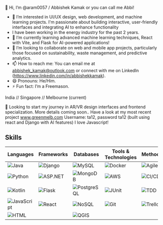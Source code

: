 👋 Hi, I’m @aram0057  / Abbishek Kamak or you can call me Abbi!  
- 👀 I’m interested in UI/UX design, web development, and machine learning projects. I'm passionate about building interactive, user-friendly interfaces and integrating AI to enhance functionality
- I have been working in the energy industry for the past 2 years.
- 🌱 I’m currently learning advanced machine learning techniques, React with Vite, and Flask for AI-powered applications!  
- 💞️ I’m looking to collaborate on web and mobile app projects, particularly those focused on sustainability, waste management, and predictive analytics.  
- 📫 How to reach me: You can email me at abbishek_kamak@outlook.com  or connect with me on LinkedIn  (https://www.linkedin.com/in/abbishekkamak).
- 😄 Pronouns: He/Him.
- ⚡ Fun fact: I’m a Freemason.

India // Singapore // Melbourne (current)

👀 Looking to start my journey in AR/VR design interfaces and frontend specialization. More details coming soon.. 
Have a look at my most recent project www.greenmelb.com   Username: ta12, password ta12 (built using react and Django with AI features)  I love Javascript!


## Skills

| Languages             | Frameworks                     | Databases                      | Tools & Technologies                               | Methodologies                                  |
|-----------------------|--------------------------------|--------------------------------|---------------------------------------------------|------------------------------------------------|
| ![Java](https://img.shields.io/badge/Java-ED8B00?style=flat-square&logo=java&logoColor=white)   | ![Django](https://img.shields.io/badge/Django-092E20?style=flat-square&logo=django&logoColor=white) | ![MySQL](https://img.shields.io/badge/MySQL-4479A1?style=flat-square&logo=mysql&logoColor=white)      | ![Docker](https://img.shields.io/badge/Docker-2496ED?style=flat-square&logo=docker&logoColor=white) | ![Agile](https://img.shields.io/badge/Agile-<color>?style=flat-square&logo=agile&logoColor=white) |
| ![Python](https://img.shields.io/badge/Python-3776AB?style=flat-square&logo=python&logoColor=white) | ![ASP.NET](https://img.shields.io/badge/ASP.NET-5C2D91?style=flat-square&logo=asp.net&logoColor=white) | ![MongoDB](https://img.shields.io/badge/MongoDB-47A248?style=flat-square&logo=mongodb&logoColor=white) | ![AWS](https://img.shields.io/badge/AWS-FF9900?style=flat-square&logo=amazonaws&logoColor=white) | ![CI/CD](https://img.shields.io/badge/CI/CD-<color>?style=flat-square&logo=ci&logoColor=white) |
| ![Kotlin](https://img.shields.io/badge/Kotlin-7F52B1?style=flat-square&logo=kotlin&logoColor=white) | ![Flask](https://img.shields.io/badge/Flask-000000?style=flat-square&logo=flask&logoColor=white) | ![PostgreSQL](https://img.shields.io/badge/PostgreSQL-336791?style=flat-square&logo=postgresql&logoColor=white) | ![JUnit](https://img.shields.io/badge/JUnit-25A162?style=flat-square&logo=junit&logoColor=white) | ![TDD](https://img.shields.io/badge/TDD-<color>?style=flat-square&logo=tdd&logoColor=white) |
| ![JavaScript](https://img.shields.io/badge/JavaScript-F7DF1E?style=flat-square&logo=javascript&logoColor=black) |![React](https://img.shields.io/badge/React-61DAFB?style=flat-square&logo=react&logoColor=black)                     | ![NoSQL](https://img.shields.io/badge/NoSQL-<color>?style=flat-square&logo=nosql&logoColor=white)   | ![Git](https://img.shields.io/badge/Git-F05032?style=flat-square&logo=git&logoColor=white) | ![Trello](https://img.shields.io/badge/Trello-0052CC?style=flat-square&logo=trello&logoColor=white) |
| ![HTML](https://img.shields.io/badge/HTML-E34F26?style=flat-square&logo=html5&logoColor=white) |                     | ![QGIS](https://img.shields.io/badge/QGIS-5B9B93?style=flat-square&logo=qgis&logoColor=white) | | |




<!---
aram0057/aram0057 is a ✨ special ✨ repository because its `README.md` (this file) appears on your GitHub profile.
You can click the Preview link to take a look at you changes.
--->
